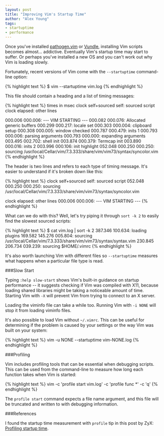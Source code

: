 ```yaml
---
layout: post
title: "Improving Vim's Startup Time"
author: "Alex Young"
tags: 
- startuptime
- performance
---
```


Once you've installed [pathogen.vim](http://www.vim.org/scripts/script.php?script_id=2332) or [Vundle](http://www.vim.org/scripts/script.php?script_id=3458), installing Vim scripts becomes almost... addictive.  Eventually Vim's startup time may start to suffer.  Or perhaps you've installed a new OS and you can't work out why Vim is loading slowly.

Fortunately, recent versions of Vim come with the `--startuptime` command-line option:

{% highlight text %}
$ vim --startuptime vim.log
{% endhighlight %}

This file should contain a heading and a list of timing messages:

{% highlight text %}
times in msec
 clock   self+sourced   self:  sourced script
 clock   elapsed:              other lines

000.006  000.006: --- VIM STARTING ---
000.082  000.076: Allocated generic buffers
000.299  000.217: locale set
000.303  000.004: clipboard setup
000.308  000.005: window checked
000.787  000.479: inits 1
000.793  000.006: parsing arguments
000.793  000.000: expanding arguments
003.495  002.702: shell init
003.874  000.379: Termcap init
003.890  000.016: inits 2
003.996  000.106: init highlight
052.048  000.250  000.250: sourcing /usr/local/Cellar/vim/7.3.333/share/vim/vim73/syntax/syncolor.vim
{% endhighlight %}

The header is two lines and refers to each type of timing message.  It's easier to understand if it's broken down like this:

{% highlight text %}
 clock   self+sourced   self:  sourced script
052.048  000.250  000.250: sourcing /usr/local/Cellar/vim/7.3.333/share/vim/vim73/syntax/syncolor.vim

 clock   elapsed:              other lines
000.006  000.006: --- VIM STARTING ---
{% endhighlight %}

What can we do with this?  Well, let's try piping it through `sort -k 2` to easily find the slowest sourced scripts:

{% highlight text %}
$ cat vim.log | sort -k 2
387.346  100.634: loading plugins
169.582  145.276  005.804: sourcing /usr/local/Cellar/vim/7.3.333/share/vim/vim73/syntax/syntax.vim
230.845  206.734  039.239: sourcing $HOME/.vimrc
{% endhighlight %}

It's also worth launching Vim with different files so `--startuptime` measures what happens when a particular file type is read.

###Slow Start

Typing `:help slow-start` shows Vim's built-in guidance on startup performance -- it suggests checking if Vim was compiled with X11, because loading shared libraries might be taking a noticeable amount of time.  Starting Vim with `-X` will prevent Vim from trying to connect to an X server.

Loading the viminfo file can take a while too.  Running Vim with `-i NONE` will stop it from loading viminfo files.

It's also possible to load Vim without `~/.vimrc`.  This can be useful for determining if the problem is caused by your settings or the way Vim was built on your system:

{% highlight text %}
vim -u NONE --startuptime vim-NONE.log
{% endhighlight %}

###Profiling

Vim includes profiling tools that can be essential when debugging scripts.  This can be used from the command-line to measure how long each function takes when Vim is started:

{% highlight text %}
vim -c 'profile start vim.log' -c 'profile func *' -c 'q'
{% endhighlight %}

The `profile start` command expects a file name argument, and this file will be truncated and written to with debugging information.

###References

I found the startup time measurement with `profile` tip in this post by ZyX: [Profiling startup time](http://stackoverflow.com/a/8347244).
